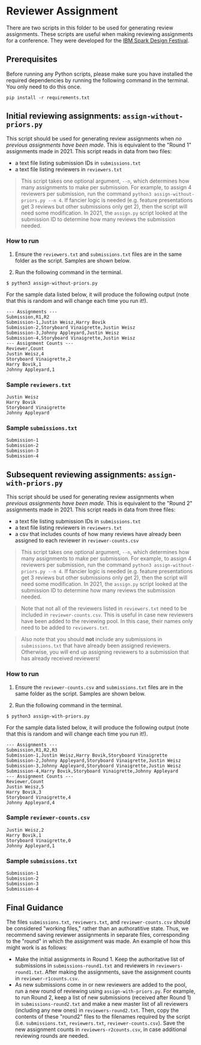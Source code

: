 # Reviewer Assignment

There are two scripts in this folder to be used for generating review assignments. These scripts are useful when making reviewing assignments for a conference. They were developed for the [IBM Spark Design Festival](https://medium.com/design-ibm/creating-a-spark-with-the-ibm-spark-design-festival-e4396c36ce2a).

## Prerequisites

Before running any Python scripts, please make sure you have installed the required dependencies by running the following command in the terminal. You only need to do this once.

```
pip install -r requirements.txt
```

## Initial reviewing assignments: `assign-without-priors.py`

This script should be used for generating review assignments when _no previous assignments have been made_. This is equivalent to the "Round 1" assignments made in 2021. This script reads in data from two files:

- a text file listing submission IDs in `submissions.txt` 
- a text file listing reviewers in `reviewers.txt` 

> This script takes one optional argument, `--n`, which determines how many assignments to make per submission. For example, to assign 4 reviewers per submission, run the command `python3 assign-without-priors.py --n 4`. If fancier logic is needed (e.g. feature presentations get 3 reviews but other submissions only get 2), then the script will need some modification. In 2021, the `assign.py` script looked at the submission ID to determine how many reviews the submission needed.


### How to run

1. Ensure the `reviewers.txt` and `submissions.txt` files are in the same folder as the script. Samples are shown below.

2. Run the following command in the terminal.

```
$ python3 assign-without-priors.py
```

For the sample data listed below, it will produce the following output (note that this is random and will change each time you run it!).

```
--- Assignments ---
Submission,R1,R2
Submission-1,Justin Weisz,Harry Bovik
Submission-2,Storyboard Vinaigrette,Justin Weisz
Submission-3,Johnny Appleyard,Justin Weisz
Submission-4,Storyboard Vinaigrette,Justin Weisz
--- Assignment Counts ---
Reviewer,Count
Justin Weisz,4
Storyboard Vinaigrette,2
Harry Bovik,1
Johnny Appleyard,1
```

### Sample `reviewers.txt`

```
Justin Weisz
Harry Bovik
Storyboard Vinaigrette
Johnny Appleyard
```

### Sample `submissions.txt`

```
Submission-1
Submission-2
Submission-3
Submission-4
```


## Subsequent reviewing assignments: `assign-with-priors.py`

This script should be used for generating review assignments when _previous assignments have been made_. This is equivalent to the "Round 2" assignments made in 2021. This script reads in data from three files:

- a text file listing submission IDs in `submissions.txt` 
- a text file listing reviewers in `reviewers.txt` 
- a csv that includes counts of how many reviews have already been assigned to each reviewer in `reviewer-counts.csv`

> This script takes one optional argument, `--n`, which determines how many assignments to make per submission. For example, to assign 4 reviewers per submission, run the command `python3 assign-without-priors.py --n 4`. If fancier logic is needed (e.g. feature presentations get 3 reviews but other submissions only get 2), then the script will need some modification. In 2021, the `assign.py` script looked at the submission ID to determine how many reviews the submission needed.

> Note that not all of the reviewers listed in `reviewers.txt` need to be included in `reviewer-counts.csv`. This is useful in case new reviewers have been added to the reviewing pool. In this case, their names only need to be added to `reviewers.txt`.

> Also note that you should **not** include any submissions in `submissions.txt` that have already been assigned reviewers. Otherwise, you will end up assigning reviewers to a submission that has already received reviewers!

### How to run

1. Ensure the `reviewer-counts.csv` and `submissions.txt` files are in the same folder as the script. Samples are shown below.

3. Run the following command in the terminal.

```
$ python3 assign-with-priors.py
```

For the sample data listed below, it will produce the following output (note that this is random and will change each time you run it!).

```
--- Assignments ---
Submission,R1,R2,R3
Submission-1,Justin Weisz,Harry Bovik,Storyboard Vinaigrette
Submission-2,Johnny Appleyard,Storyboard Vinaigrette,Justin Weisz
Submission-3,Johnny Appleyard,Storyboard Vinaigrette,Justin Weisz
Submission-4,Harry Bovik,Storyboard Vinaigrette,Johnny Appleyard
--- Assignment Counts ---
Reviewer,Count
Justin Weisz,5
Harry Bovik,3
Storyboard Vinaigrette,4
Johnny Appleyard,4
```

### Sample `reviewer-counts.csv`

```
Justin Weisz,2
Harry Bovik,1
Storyboard Vinaigrette,0
Johnny Appleyard,1
```

### Sample `submissions.txt`

```
Submission-1
Submission-2
Submission-3
Submission-4
```


## Final Guidance

The files `submissions.txt`, `reviewers.txt`, and `reviewer-counts.csv` should be considered "working files," rather than an authoratitive state. Thus, we recommend saving reviewer assignments in separate files, corresponding to the "round" in which the assignment was made. An example of how this might work is as follows:

- Make the initial assignments in Round 1. Keep the authoritative list of submissions in `submissions-round1.txt` and reviewers in `reviewers-round1.txt`. After making the assignments, save the assignment counts in `reviewer-r1counts.csv`.
- As new submissions come in or new reviewers are added to the pool, run a new round of reviewing using `assign-with-priors.py`. For example, to run Round 2, keep a list of new submissions (received after Round 1) in `submissions-round2.txt` and make a new master list of all reviewers (including any new ones) in `reviewers-round2.txt`. Then, copy the contents of these "round2" files to the filenames required by the script (i.e. `submissions.txt`, `reviewers.txt`, `reviewer-counts.csv`). Save the new assignment counts in `reviewers-r2counts.csv`, in case additional reviewing rounds are needed.
